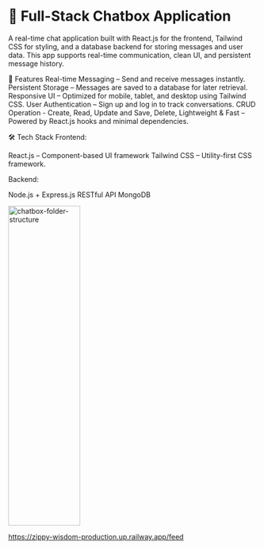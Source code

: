 # 💬 Full-Stack Chatbox Application

A real-time chat application built with React.js for the frontend, Tailwind CSS for styling, and a database backend for storing messages and user data.
This app supports real-time communication, clean UI, and persistent message history.

🚀 Features
Real-time Messaging – Send and receive messages instantly.
Persistent Storage – Messages are saved to a database for later retrieval.
Responsive UI – Optimized for mobile, tablet, and desktop using Tailwind CSS.
User Authentication – Sign up and log in to track conversations.
CRUD Operation - Create, Read, Update and Save, Delete,
Lightweight & Fast – Powered by React.js hooks and minimal dependencies.

🛠 Tech Stack
Frontend:

React.js – Component-based UI framework
Tailwind CSS – Utility-first CSS framework.

Backend:

Node.js + Express.js
RESTful API
MongoDB


<img width="145" height="644" alt="chatbox-folder-structure" src="https://github.com/user-attachments/assets/778cf9aa-ad48-4d28-ae51-f985a3415666" />

https://zippy-wisdom-production.up.railway.app/feed
